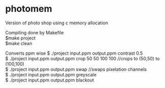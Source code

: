 # photomem
Version of photo shop using c memory allocation

Compiling done by Makefile  
$make project  
$make clean  

Converts ppm wise
$ ./project input.ppm output.ppm contrast 0.5   
$ ./project input.ppm output.ppm crop 50 50 100 100 //crops to (50,50) to (100,100)  
$ ./project input.ppm output.ppm swap //swaps pixelation channels  
$ ./project input.ppm output.ppm greyscale  
$ ./project input.ppm output.ppm blackout  
